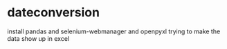 # dateconversion

install pandas and selenium-webmanager and openpyxl
trying to make the data show up in excel
